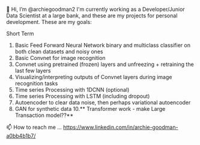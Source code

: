 👋 Hi, I’m @archiegoodman2
I'm currently working as a Developer/Junior Data Scientist at a large bank, and these are my projects for personal development. These are my goals:

Short Term 
  1. Basic Feed Forward Neural Network binary and multiclass classifier on both clean datasets and noisy ones
  2. Basic Convnet for image recognition
  3. Convnet using pretrained (frozen) layers and unfreezing + retraining the last few layers
  4. Visualizing/interpreting outputs of Convnet layers during image recognition tasks
  6. Time series Processing with 1DCNN (optional)
  7. Time series Processing with LSTM (including dropout)
  8. Autoencoder to clear data noise, then perhaps variational autoencoder
  9. GAN for synthetic data
  10.** Transformer work - make Large Transaction model??**


  
  📫 How to reach me ... https://www.linkedin.com/in/archie-goodman-a0bb4b1b7/ 





<!---
archiegoodman2/archiegoodman2 is a ✨ special ✨ repository because its `README.md` (this file) appears on your GitHub profile.
You can click the Preview link to take a look at your changes
--->



